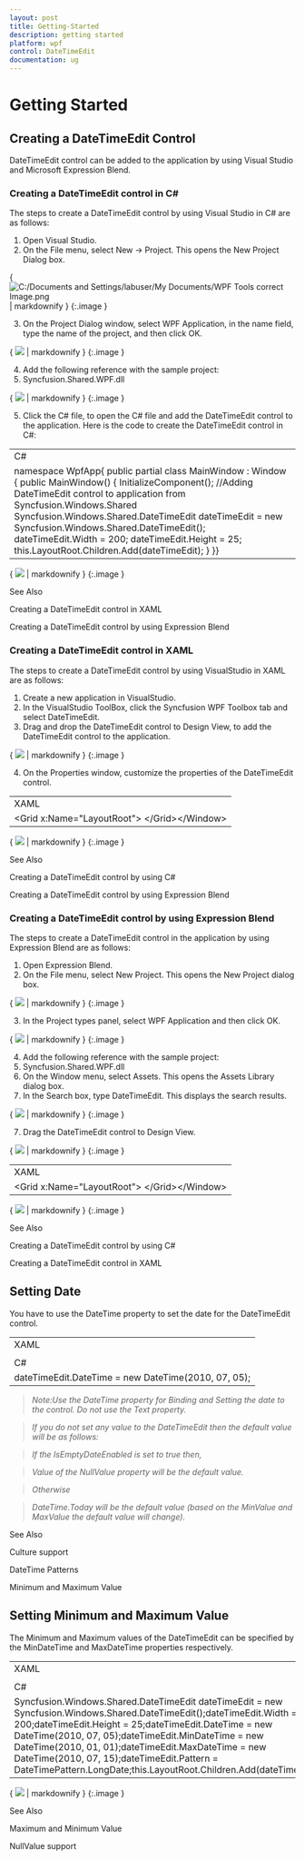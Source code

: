 ```yaml
---
layout: post
title: Getting-Started
description: getting started
platform: wpf
control: DateTimeEdit
documentation: ug
---
```


# Getting Started

## Creating a DateTimeEdit Control

DateTimeEdit control can be added to the application by using Visual Studio and Microsoft Expression Blend.

### Creating a DateTimeEdit control in C#

The steps to create a DateTimeEdit control by using Visual Studio in C# are as follows:

1. Open Visual Studio.
2. On the File menu, select New -> Project. This opens the New Project Dialog box.



{ ![C:/Documents and Settings/labuser/My Documents/WPF Tools correct Image.png](Getting-Started_images/Getting-Started_img1.png) | markdownify }
{:.image }




3. On the Project Dialog window, select WPF Application, in the name field, type the name of the project, and then click OK.



{ ![](Getting-Started_images/Getting-Started_img2.png) | markdownify }
{:.image }




4. Add the following reference with the sample project:
1. Syncfusion.Shared.WPF.dll



{ ![](Getting-Started_images/Getting-Started_img3.png) | markdownify }
{:.image }




5. Click the C# file, to open the C# file and add the DateTimeEdit control to the application. Here is the code to create the DateTimeEdit control in C#:



<table>
<tr>
<td>
C#</td></tr>
<tr>
<td>
namespace WpfApp{    public partial class MainWindow : Window    {        public MainWindow()        {            InitializeComponent();            //Adding DateTimeEdit control to application from Syncfusion.Windows.Shared            Syncfusion.Windows.Shared.DateTimeEdit dateTimeEdit = new                               Syncfusion.Windows.Shared.DateTimeEdit();            dateTimeEdit.Width = 200;            dateTimeEdit.Height = 25;            this.LayoutRoot.Children.Add(dateTimeEdit);        }    }}</td></tr>
</table>


{ ![](Getting-Started_images/Getting-Started_img4.png) | markdownify }
{:.image }


See Also

Creating a DateTimeEdit control in XAML

Creating a DateTimeEdit control by using Expression Blend

### Creating a DateTimeEdit control in XAML

The steps to create a DateTimeEdit control by using VisualStudio in XAML are as follows:

1. Create a new application in VisualStudio.
2. In the VisualStudio ToolBox, click the Syncfusion WPF Toolbox tab and select DateTimeEdit.
3. Drag and drop the DateTimeEdit control to Design View, to add the DateTimeEdit control to the application.



{ ![](Getting-Started_images/Getting-Started_img5.png) | markdownify }
{:.image }




4. On the Properties window, customize the properties of the DateTimeEdit control.



<table>
<tr>
<td>
XAML</td></tr>
<tr>
<td>
<Window x:Class="WpfApp.MainWindow"        xmlns="http://schemas.microsoft.com/winfx/2006/xaml/presentation"        xmlns:x="http://schemas.microsoft.com/winfx/2006/xaml"        Title="DateTimeEdit Demo" Height="280" Width="365"        xmlns:syncfusion="              clr-namespace:Syncfusion.Windows.Shared;assembly=Syncfusion.Shared.Wpf"        xmlns:local="clr-namespace:WpfApp">    &lt;Grid x:Name="LayoutRoot"&gt;<syncfusion:DateTimeEdit Height="29" Margin="75,71,50,0"                                    VerticalAlignment="Top"/>    &lt;/Grid&gt;&lt;/Window&gt;</td></tr>
</table>


{ ![](Getting-Started_images/Getting-Started_img6.png) | markdownify }
{:.image }


See Also

Creating a DateTimeEdit control by using C#

Creating a DateTimeEdit control by using Expression Blend

### Creating a DateTimeEdit control by using Expression Blend

The steps to create a DateTimeEdit control in the application by using Expression Blend are as follows:

1. Open Expression Blend.
2. On the File menu, select New Project. This opens the New Project dialog box.



{ ![](Getting-Started_images/Getting-Started_img7.png) | markdownify }
{:.image }




3. In the Project types panel, select WPF Application and then click OK.



{ ![](Getting-Started_images/Getting-Started_img8.png) | markdownify }
{:.image }




4. Add the following reference with the sample project:
1. Syncfusion.Shared.WPF.dll
5. On the Window menu, select Assets. This opens the Assets Library dialog box.
6. In the Search box, type DateTimeEdit. This displays the search results.



{ ![](Getting-Started_images/Getting-Started_img9.png) | markdownify }
{:.image }




7. Drag the DateTimeEdit control to Design View.



{ ![](Getting-Started_images/Getting-Started_img10.png) | markdownify }
{:.image }




<table>
<tr>
<td>
XAML</td></tr>
<tr>
<td>
<Window x:Class="WpfApp.MainWindow"        xmlns="http://schemas.microsoft.com/winfx/2006/xaml/presentation"        xmlns:x="http://schemas.microsoft.com/winfx/2006/xaml"        Title="DateTimeEdit Demo" Height="280" Width="365"        xmlns:syncfusion="              clr-namespace:Syncfusion.Windows.Shared;assembly=Syncfusion.Shared.Wpf"        xmlns:local="clr-namespace:WpfApp">    &lt;Grid x:Name="LayoutRoot"&gt;<syncfusion:DateTimeEdit Height="29" Margin="75,71,50,0"                                    VerticalAlignment="Top"/>    &lt;/Grid&gt;&lt;/Window&gt;</td></tr>
</table>


{ ![](Getting-Started_images/Getting-Started_img11.png) | markdownify }
{:.image }


See Also

Creating a DateTimeEdit control by using C#

Creating a DateTimeEdit control in XAML

## Setting Date

You have to use the DateTime property to set the date for the DateTimeEdit control.



<table>
<tr>
<td>
XAML</td></tr>
<tr>
<td>
<syncfusion:DateTimeEdit x:Name="dateTimeEdit" Height="25" Width="200"                          DateTime="07/05/2010" Pattern="LongDate"/></td></tr>
<tr>
<td>
C#</td></tr>
<tr>
<td>
dateTimeEdit.DateTime = new DateTime(2010, 07, 05);</td></tr>
</table>


> _Note:Use the DateTime property for Binding and Setting the date to the control. Do not use the Text property._

> _If you do not set any value to the DateTimeEdit then the default value will be as follows:_

> _If the IsEmptyDateEnabled is set to true then,_

> _Value of the NullValue property will be the default value._

> _Otherwise_ 

> _DateTime.Today will be the default value (based on the MinValue and MaxValue the default value will change)._

> 

See Also

Culture support

DateTime Patterns

Minimum and Maximum Value

## Setting Minimum and Maximum Value

The Minimum and Maximum values of the DateTimeEdit can be specified by the MinDateTime and MaxDateTime properties respectively.



<table>
<tr>
<td>
XAML</td></tr>
<tr>
<td>
<syncfusion:DateTimeEdit x:Name="dateTimeEdit" Height="25" Width="200"                          DateTime="07/05/2010" Pattern="LongDate"                          MinDateTime="01/01/2010" MaxDateTime="07/15/2010"/></td></tr>
<tr>
<td>
C#</td></tr>
<tr>
<td>
Syncfusion.Windows.Shared.DateTimeEdit dateTimeEdit = new                           Syncfusion.Windows.Shared.DateTimeEdit();dateTimeEdit.Width = 200;dateTimeEdit.Height = 25;dateTimeEdit.DateTime = new DateTime(2010, 07, 05);dateTimeEdit.MinDateTime = new DateTime(2010, 01, 01);dateTimeEdit.MaxDateTime = new DateTime(2010, 07, 15);dateTimeEdit.Pattern = DateTimePattern.LongDate;this.LayoutRoot.Children.Add(dateTimeEdit);</td></tr>
</table>


{ ![](Getting-Started_images/Getting-Started_img12.png) | markdownify }
{:.image }


See Also

Maximum and Minimum Value

NullValue support


